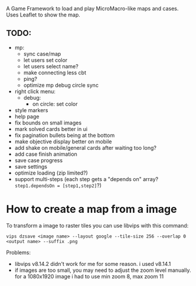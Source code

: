 A Game Framework to load and play MicroMacro-like maps and cases.
Uses Leaflet to show the map.

## TODO:
- mp:
    - sync case/map
    - let users set color
    - let users select name?
    - make connecting less cbt
    - ping?
    - optimize mp debug circle sync
- right click menu:
    - debug:
        - on circle: set color
- style markers
- help page
- fix bounds on small images
- mark solved cards better in ui
- fix pagination bullets being at the bottom
- make objective display better on mobile
- add shake on mobile/general cards after waiting too long?
- add case finish animation
- save case progress
- save settings
- optimize loading (zip limited?)
- support multi-steps (each step gets a "depends on" array? `step1.dependsOn = [step1,step2]`?)

# How to create a map from a image
To transform a image to raster tiles you can use libvips with this command:

`vips dzsave <image name> --layout google --tile-size 256 --overlap 0 <output name> --suffix .png`


Problems:
- libvips v8.14.2 didn't work for me for some reason. i used v8.14.1
- if images are too small, you may need to adjust the zoom level manually. for a 1080x1920 image i had to use min zoom 8, max zoom 11
